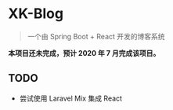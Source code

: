 # XK-Blog

> 一个由 Spring Boot + React 开发的博客系统

**本项目还未完成，预计 2020 年 7 月完成该项目。**

## TODO

- 尝试使用 Laravel Mix 集成 React